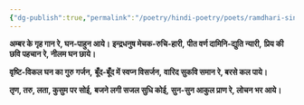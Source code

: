 ```yaml
---
{"dg-publish":true,"permalink":"/poetry/hindi-poetry/poets/ramdhari-singh-dinkar/neel-kusum/09-pawas-geet/"}
---
```




**अम्बर के गृह गान रे, घन-पाहुन आये।**
**इन्द्रधनुष मेचक-रुचि-हारी,**
**पीत वर्ण दामिनि-द्युति न्यारी,**
**प्रिय की छवि पहचान रे, नीलम घन छाये।**

**वृष्टि-विकल घन का गुरु गर्जन,**
**बूँद-बूँद में स्वप्न विसर्जन,**
**वारिद सुकवि समान रे, बरसे कल पाये।**

**तृण, तरु, लता, कुसुम पर सोई,**
**बजने लगी सजल सुधि कोई,**
**सुन-सुन आकुल प्राण रे, लोचन भर आये।**